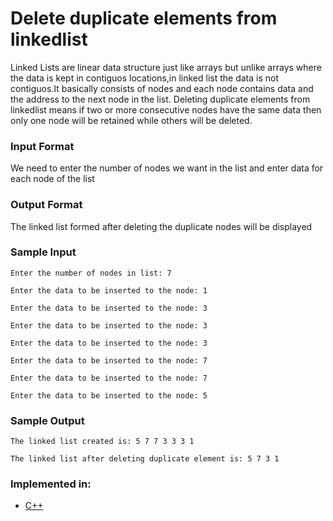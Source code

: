 # Delete duplicate elements from linkedlist

Linked Lists are linear data structure just like arrays but unlike arrays where the data is kept in contiguos locations,in linked list
the data is not contiguos.It basically consists of nodes and each node contains data and the address to the next node in the list.
Deleting duplicate elements from linkedlist means if two or more consecutive nodes have the same data then only one node will be retained
while others will be deleted.

### Input Format

We need to enter the number of nodes we want in the list and enter data for each node of the list

### Output Format

The linked list formed after deleting the duplicate nodes will be displayed 

### Sample Input

```
Enter the number of nodes in list: 7

Enter the data to be inserted to the node: 1

Enter the data to be inserted to the node: 3

Enter the data to be inserted to the node: 3

Enter the data to be inserted to the node: 3

Enter the data to be inserted to the node: 7

Enter the data to be inserted to the node: 7

Enter the data to be inserted to the node: 5
```

### Sample Output

```
The linked list created is: 5 7 7 3 3 3 1

The linked list after deleting duplicate element is: 5 7 3 1

```

### Implemented in:

- [C++](https://github.com)